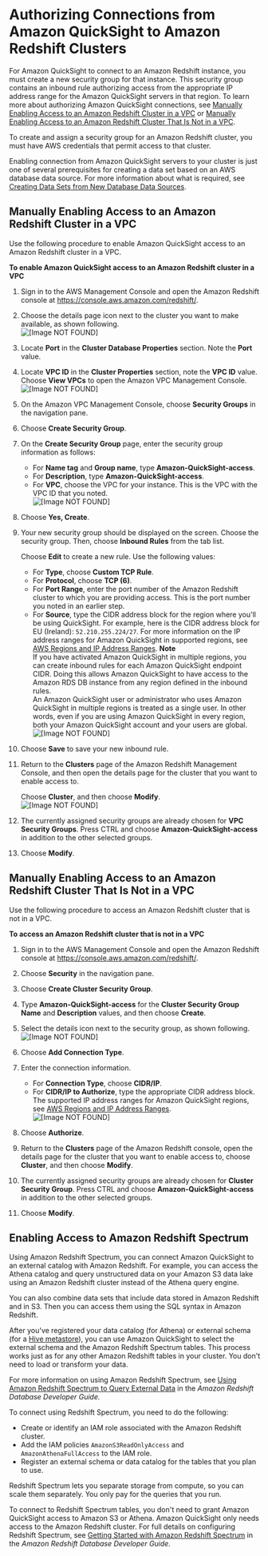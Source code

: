 # Authorizing Connections from Amazon QuickSight to Amazon Redshift Clusters<a name="enabling-access-redshift"></a>

For Amazon QuickSight to connect to an Amazon Redshift instance, you must create a new security group for that instance\. This security group contains an inbound rule authorizing access from the appropriate IP address range for the Amazon QuickSight servers in that region\. To learn more about authorizing Amazon QuickSight connections, see [Manually Enabling Access to an Amazon Redshift Cluster in a VPC](#redshift-vpc-access) or [Manually Enabling Access to an Amazon Redshift Cluster That Is Not in a VPC](#redshift-classic-access)\.

To create and assign a security group for an Amazon Redshift cluster, you must have AWS credentials that permit access to that cluster\.

Enabling connection from Amazon QuickSight servers to your cluster is just one of several prerequisites for creating a data set based on an AWS database data source\. For more information about what is required, see [Creating Data Sets from New Database Data Sources](creating-database-data-sets.md)\.

## Manually Enabling Access to an Amazon Redshift Cluster in a VPC<a name="redshift-vpc-access"></a>

Use the following procedure to enable Amazon QuickSight access to an Amazon Redshift cluster in a VPC\.

**To enable Amazon QuickSight access to an Amazon Redshift cluster in a VPC**

1. Sign in to the AWS Management Console and open the Amazon Redshift console at [https://console\.aws\.amazon\.com/redshift/](https://console.aws.amazon.com/redshift/)\.

1. Choose the details page icon next to the cluster you want to make available, as shown following\.  
![\[Image NOT FOUND\]](http://docs.aws.amazon.com/quicksight/latest/user/images/redshift-details.png)

1. Locate **Port** in the **Cluster Database Properties** section\. Note the **Port** value\. 

1. Locate **VPC ID** in the **Cluster Properties** section, note the **VPC ID** value\. Choose **View VPCs** to open the Amazon VPC Management Console\.  
![\[Image NOT FOUND\]](http://docs.aws.amazon.com/quicksight/latest/user/images/redshift-vpc.png)

1. On the Amazon VPC Management Console, choose **Security Groups** in the navigation pane\.

1. Choose **Create Security Group**\.

1. On the **Create Security Group** page, enter the security group information as follows:
   + For **Name tag** and **Group name**, type **Amazon\-QuickSight\-access**\.
   + For **Description**, type **Amazon\-QuickSight\-access**\.
   + For **VPC**, choose the VPC for your instance\. This is the VPC with the VPC ID that you noted\.  
![\[Image NOT FOUND\]](http://docs.aws.amazon.com/quicksight/latest/user/images/security-group.png)

1. Choose **Yes, Create**\.

1. Your new security group should be displayed on the screen\. Choose the security group\. Then, choose **Inbound Rules** from the tab list\. 

   Choose **Edit** to create a new rule\. Use the following values:
   + For **Type**, choose **Custom TCP Rule**\.
   + For **Protocol**, choose **TCP \(6\)**\.
   + For **Port Range**, enter the port number of the Amazon Redshift cluster to which you are providing access\. This is the port number you noted in an earlier step\.
   + For **Source**, type the CIDR address block for the region where you'll be using QuickSight\. For example, here is the CIDR address block for EU \(Ireland\): `52.210.255.224/27`\. For more information on the IP address ranges for Amazon QuickSight in supported regions, see [AWS Regions and IP Address Ranges](regions.md)\.
**Note**  
If you have activated Amazon QuickSight in multiple regions, you can create inbound rules for each Amazon QuickSight endpoint CIDR\. Doing this allows Amazon QuickSight to have access to the Amazon RDS DB instance from any region defined in the inbound rules\.   
An Amazon QuickSight user or administrator who uses Amazon QuickSight in multiple regions is treated as a single user\. In other words, even if you are using Amazon QuickSight in every region, both your Amazon QuickSight account and your users are global\.  
![\[Image NOT FOUND\]](http://docs.aws.amazon.com/quicksight/latest/user/images/vpc-rule.png)

1. Choose **Save** to save your new inbound rule\.

1. Return to the **Clusters** page of the Amazon Redshift Management Console, and then open the details page for the cluster that you want to enable access to\.

   Choose **Cluster**, and then choose **Modify**\.   
![\[Image NOT FOUND\]](http://docs.aws.amazon.com/quicksight/latest/user/images/redshift-cluster-modify.png)

1. The currently assigned security groups are already chosen for **VPC Security Groups**\. Press CTRL and choose **Amazon\-QuickSight\-access** in addition to the other selected groups\.

1. Choose **Modify**\.

## Manually Enabling Access to an Amazon Redshift Cluster That Is Not in a VPC<a name="redshift-classic-access"></a>

Use the following procedure to access an Amazon Redshift cluster that is not in a VPC\.

**To access an Amazon Redshift cluster that is not in a VPC**

1. Sign in to the AWS Management Console and open the Amazon Redshift console at [https://console\.aws\.amazon\.com/redshift/](https://console.aws.amazon.com/redshift/)\.

1. Choose **Security** in the navigation pane\.

1. Choose **Create Cluster Security Group**\.

1. Type **Amazon\-QuickSight\-access** for the **Cluster Security Group Name** and **Description** values, and then choose **Create**\.

1. Select the details icon next to the security group, as shown following\.  
![\[Image NOT FOUND\]](http://docs.aws.amazon.com/quicksight/latest/user/images/redshift-security-group-detail.png)

1. Choose **Add Connection Type**\.

1. Enter the connection information\.
   + For **Connection Type**, choose **CIDR/IP**\.
   + For **CIDR/IP to Authorize**, type the appropriate CIDR address block\. The supported IP address ranges for Amazon QuickSight regions, see [AWS Regions and IP Address Ranges](regions.md)\.  
![\[Image NOT FOUND\]](http://docs.aws.amazon.com/quicksight/latest/user/images/redshift-cidr.png)

1. Choose **Authorize**\.

1. Return to the **Clusters** page of the Amazon Redshift console, open the details page for the cluster that you want to enable access to, choose **Cluster**, and then choose **Modify**\. 

1. The currently assigned security groups are already chosen for **Cluster Security Group**\. Press CTRL and choose **Amazon\-QuickSight\-access** in addition to the other selected groups\.

1. Choose **Modify**\.

## Enabling Access to Amazon Redshift Spectrum<a name="redshift-spectrum-access"></a>

Using Amazon Redshift Spectrum, you can connect Amazon QuickSight to an external catalog with Amazon Redshift\. For example, you can access the Athena catalog  and query unstructured data on your Amazon S3 data lake using an Amazon Redshift cluster instead of the Athena query engine\. 

You can also combine data sets that include data stored in Amazon Redshift and in S3\. Then you can access them using the SQL syntax in Amazon Redshift\. 

After you've registered your data catalog \(for Athena\) or external schema \(for a [Hive metastore](https://aws.amazon.com/blogs/big-data/migrate-external-table-definitions-from-a-hive-metastore-to-amazon-athena/)\), you can use Amazon QuickSight to select the external schema and the Amazon Redshift Spectrum tables\. This process works just as for any other Amazon Redshift tables in your cluster\. You don't need to load or transform your data\. 

For more information on using Amazon Redshift Spectrum, see [Using Amazon Redshift Spectrum to Query External Data](http://docs.aws.amazon.com/redshift/latest/dg/c-using-spectrum.html) in the *Amazon Redshift Database Developer Guide\.*

To connect using Redshift Spectrum, you need to do the following:
+ Create or identify an IAM role associated with the Amazon Redshift cluster\.
+ Add the IAM policies `AmazonS3ReadOnlyAccess` and `AmazonAthenaFullAccess` to the IAM role\.
+ Register an external schema or data catalog for the tables that you plan to use\.

Redshift Spectrum lets you separate storage from compute, so you can scale them separately\. You only pay for the queries that you run\.

To connect to Redshift Spectrum tables, you don't need to grant Amazon QuickSight access to Amazon S3 or Athena\. Amazon QuickSight only needs access to the Amazon Redshift cluster\. For full details on configuring Redshift Spectrum, see [Getting Started with Amazon Redshift Spectrum](http://docs.aws.amazon.com/redshift/latest/dg/c-getting-started-using-spectrum.html) in the *Amazon Redshift Database Developer Guide\.* 